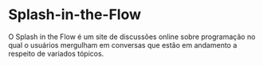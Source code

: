 # Splash-in-the-Flow
O Splash in the Flow é um site de discussões online sobre programação no qual o usuários  mergulham em conversas que estão em andamento a respeito de variados tópicos.
